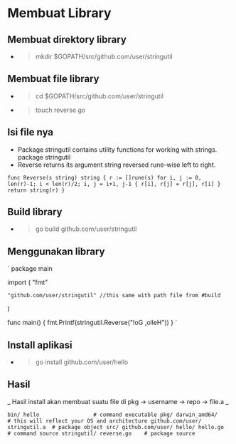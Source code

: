 # Membuat Library
## Membuat direktory library
- > mkdir $GOPATH/src/github.com/user/stringutil

## Membuat file library
- > cd $GOPATH/src/github.com/user/stringutil
- > touch reverse.go

## Isi file nya
  
- Package stringutil contains utility functions for working with strings.
package stringutil
- Reverse returns its argument string reversed rune-wise left to right.

`
func Reverse(s string) string {
	r := []rune(s)
	for i, j := 0, len(r)-1; i < len(r)/2; i, j = i+1, j-1 {
		r[i], r[j] = r[j], r[i]
	}
	return string(r)
}
`

## Build library
- > go build github.com/user/stringutil


## Menggunakan library
` package main

import (
	"fmt"

	"github.com/user/stringutil" //this same with path file from #build
)

func main() {
	fmt.Printf(stringutil.Reverse("!oG ,olleH"))
} `

## Install aplikasi 
- > go install github.com/user/hello

## Hasil
_ Hasil install akan membuat suatu file di pkg -> username -> repo -> file.a _

` bin/
    hello                 # command executable
pkg/
    darwin_amd64/       # this will reflect your OS and architecture
        github.com/user/
            stringutil.a  # package object
src/
    github.com/user/
        hello/
            hello.go      # command source
        stringutil/
            reverse.go    # package source
`

